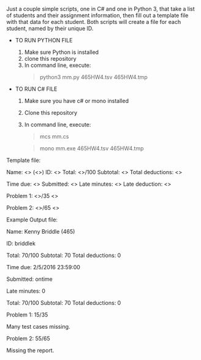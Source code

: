 Just a couple simple scripts, one in C# and one in Python 3, that take a list of students and their assignment information, then fill out a template file with that data for each student.
Both scripts will create a file for each student, named by their unique ID.

* TO RUN PYTHON FILE
	1. Make sure Python is installed
	2. clone this repository
	3. In command line, execute: 
		> python3 mm.py 465HW4.tsv 465HW4.tmp

* TO RUN C# FILE
	1. Make sure you have c# or mono installed
	2. Clone this repository
	3. In command line, execute:
		> mcs mm.cs

		> mono mm.exe 465HW4.tsv 465HW4.tmp


Template file:

Name: <<NAME>>	(<<COURSE>>)
ID: <<ID>>
Total: <<TOTAL>>/100	Subtotal: <<SUBTOTAL>>		Total deductions: <<LATEDEDUCTION>>

Time due: <<DUE>>
Submitted: <<SUBMITTED>>
Late minutes: <<MINUTESLATE>>
Late deduction: <<LATEDEDUCTION>>

Problem 1: <<P1>>/35
<<P1COMMENTS>>

Problem 2: <<P2>>/65
<<P2COMMENTS>>


Example Output file:

Name: Kenny Briddle	(465)

ID: briddlek

Total: 70/100	Subtotal: 70		Total deductions: 0

Time due: 2/5/2016 23:59:00

Submitted: ontime

Late minutes: 0

Total: 70/100	Subtotal: 70		Total deductions: 0

Problem 1: 15/35

Many test cases missing.

Problem 2: 55/65

Missing the report.

